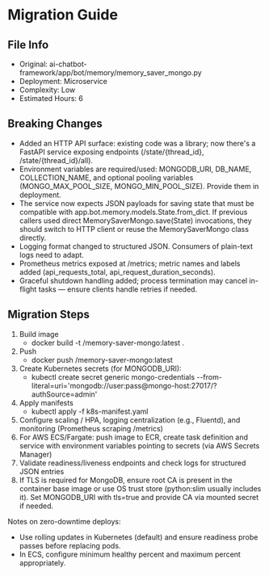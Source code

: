 # Migration Guide

## File Info
- Original: ai-chatbot-framework/app/bot/memory/memory_saver_mongo.py
- Deployment: Microservice
- Complexity: Low
- Estimated Hours: 6

## Breaking Changes
- Added an HTTP API surface: existing code was a library; now there's a FastAPI service exposing endpoints (/state/{thread_id}, /state/{thread_id}/all).
- Environment variables are required/used: MONGODB_URI, DB_NAME, COLLECTION_NAME, and optional pooling variables (MONGO_MAX_POOL_SIZE, MONGO_MIN_POOL_SIZE). Provide them in deployment.
- The service now expects JSON payloads for saving state that must be compatible with app.bot.memory.models.State.from_dict. If previous callers used direct MemorySaverMongo.save(State) invocations, they should switch to HTTP client or reuse the MemorySaverMongo class directly.
- Logging format changed to structured JSON. Consumers of plain-text logs need to adapt.
- Prometheus metrics exposed at /metrics; metric names and labels added (api_requests_total, api_request_duration_seconds).
- Graceful shutdown handling added; process termination may cancel in-flight tasks — ensure clients handle retries if needed.

## Migration Steps
1) Build image
   - docker build -t <registry>/memory-saver-mongo:latest .
2) Push
   - docker push <registry>/memory-saver-mongo:latest
3) Create Kubernetes secrets (for MONGODB_URI):
   - kubectl create secret generic mongo-credentials --from-literal=uri='mongodb://user:pass@mongo-host:27017/?authSource=admin'
4) Apply manifests
   - kubectl apply -f k8s-manifest.yaml
5) Configure scaling / HPA, logging centralization (e.g., Fluentd), and monitoring (Prometheus scraping /metrics)
6) For AWS ECS/Fargate: push image to ECR, create task definition and service with environment variables pointing to secrets (via AWS Secrets Manager)
7) Validate readiness/liveness endpoints and check logs for structured JSON entries
8) If TLS is required for MongoDB, ensure root CA is present in the container base image or use OS trust store (python:slim usually includes it). Set MONGODB_URI with tls=true and provide CA via mounted secret if needed.

Notes on zero-downtime deploys:
- Use rolling updates in Kubernetes (default) and ensure readiness probe passes before replacing pods.
- In ECS, configure minimum healthy percent and maximum percent appropriately.

